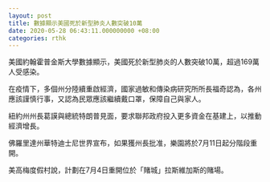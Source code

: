 ```yaml
---
layout: post
title: 數據顯示美國死於新型肺炎人數突破10萬
date: 2020-05-28 06:43:11.000000000 +08:00
categories: rthk
---
```


美國約翰霍普金斯大學數據顯示，美國死於新型肺炎的人數突破10萬，超過169萬人受感染。

在疫情下，多個州分陸續重啟經濟，國家過敏和傳染病研究所所長福奇認為，各州應該謹慎行事，又認為民眾應該繼續戴口罩，保障自己與家人。

紐約州州長葛謨與總統特朗普見面，要求聯邦政府投入更多資金在基建上，以推動經濟增長。

佛羅里達州華特迪士尼世界宣布，如果獲州長批准，樂園將於7月11日起分階段重開。

美高梅度假村說，計劃在7月4日重開位於「賭城」拉斯維加斯的賭場。
